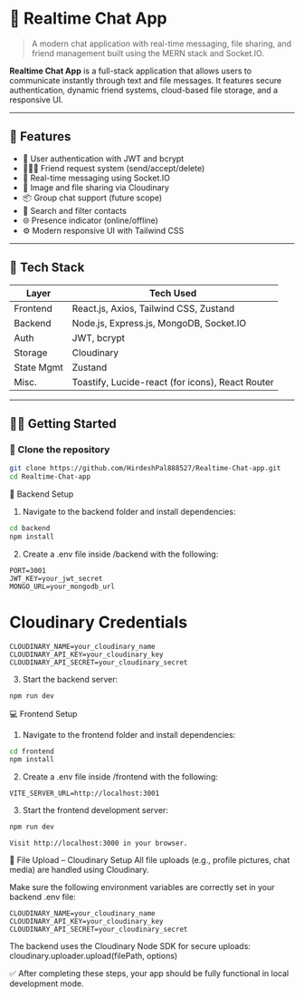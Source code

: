 # 💬 Realtime Chat App

> A modern chat application with real-time messaging, file sharing, and friend management built using the MERN stack and Socket.IO.

**Realtime Chat App** is a full-stack application that allows users to communicate instantly through text and file messages. It features secure authentication, dynamic friend systems, cloud-based file storage, and a responsive UI.

---

## 🚀 Features

- 🔐 User authentication with JWT and bcrypt  
- 🧑‍🤝‍🧑 Friend request system (send/accept/delete)  
- 💬 Real-time messaging using Socket.IO  
- 📁 Image and file sharing via Cloudinary  
- 📦 Group chat support (future scope)  
- 🔎 Search and filter contacts  
- 🌐 Presence indicator (online/offline)  
- ⚙️ Modern responsive UI with Tailwind CSS  

---

## 🧰 Tech Stack

| Layer       | Tech Used                                         |
|-------------|--------------------------------------------------|
| Frontend    | React.js, Axios, Tailwind CSS, Zustand           |
| Backend     | Node.js, Express.js, MongoDB, Socket.IO          |
| Auth        | JWT, bcrypt                                       |
| Storage     | Cloudinary                                        |
| State Mgmt  | Zustand                                           |
| Misc.       | Toastify, Lucide-react (for icons), React Router |

---

## 🧑‍💻 Getting Started

### 📁 Clone the repository

```bash
git clone https://github.com/HirdeshPal888527/Realtime-Chat-app.git
cd Realtime-Chat-app
```

🔧 Backend Setup
1. Navigate to the backend folder and install dependencies:
```bash
cd backend
npm install
```

2. Create a .env file inside /backend with the following:
```env
PORT=3001
JWT_KEY=your_jwt_secret
MONGO_URL=your_mongodb_url
```

# Cloudinary Credentials
```env
CLOUDINARY_NAME=your_cloudinary_name
CLOUDINARY_API_KEY=your_cloudinary_key
CLOUDINARY_API_SECRET=your_cloudinary_secret
```

3. Start the backend server:
```bash
npm run dev
```


💻 Frontend Setup
1. Navigate to the frontend folder and install dependencies:
```bash
cd frontend
npm install
```

2. Create a .env file inside /frontend with the following:
```env
VITE_SERVER_URL=http://localhost:3001
```
3. Start the frontend development server:
```bash
npm run dev
```
```env
Visit http://localhost:3000 in your browser.
```

💾 File Upload – Cloudinary Setup
All file uploads (e.g., profile pictures, chat media) are handled using Cloudinary.

Make sure the following environment variables are correctly set in your backend .env file:
```env
CLOUDINARY_NAME=your_cloudinary_name
CLOUDINARY_API_KEY=your_cloudinary_key
CLOUDINARY_API_SECRET=your_cloudinary_secret
```
The backend uses the Cloudinary Node SDK for secure uploads:
cloudinary.uploader.upload(filePath, options)

✅ After completing these steps, your app should be fully functional in local development mode.


